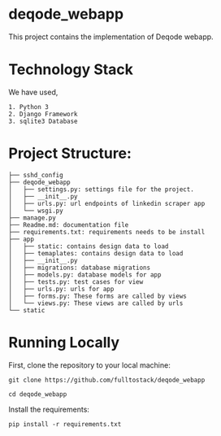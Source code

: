 # deqode_webapp

This project contains the implementation of Deqode webapp.

# Technology Stack
We have used,
```
1. Python 3
2. Django Framework
3. sqlite3 Database
```

# Project Structure:

```
├── sshd_config
├── deqode_webapp
│   ├── settings.py: settings file for the project.
│   ├── __init__.py
│   ├── urls.py: url endpoints of linkedin scraper app
│   └── wsgi.py
├── manage.py
├── Readme.md: documentation file
├── requirements.txt: requirements needs to be install
├── app
│   ├── static: contains design data to load
│   ├── temaplates: contains design data to load
│   ├── __init__.py
│   ├── migrations: database migrations
│   ├── models.py: database models for app
│   ├── tests.py: test cases for view
│   ├── urls.py: urls for app
│   ├── forms.py: These forms are called by views
│   └── views.py: These views are called by urls
└── static
```

# Running Locally

First, clone the repository to your local machine:

```
git clone https://github.com/fulltostack/deqode_webapp

cd deqode_webapp
```

Install the requirements:

```
pip install -r requirements.txt
```
